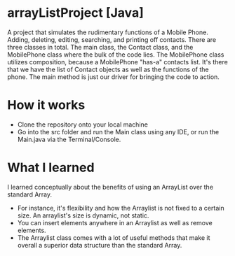 # arrayListProject [Java]
A project that simulates the rudimentary functions of a Mobile Phone. Adding, deleting, editing, searching, and printing off contacts. There are three classes in total. The main class, the Contact class, and the MobilePhone class where the bulk of the code lies. The MobilePhone class utilizes composition, because a MobilePhone "has-a" contacts list. It's there that we have the list of Contact objects as well as the functions of the phone. The main method is just our driver for bringing the code to action.

# How it works
- Clone the repository onto your local machine
- Go into the src folder and run the Main class using any IDE, or run the Main.java via the Terminal/Console.


# What I learned
I learned conceptually about the benefits of using an ArrayList over the standard Array. 
- For instance, it's flexibility and how the Arraylist is not fixed to a certain size. An arraylist's size is dynamic, not static.
- You can insert elements anywhere in an Arraylist as well as remove elements.
- The Arraylist class comes with a lot of useful methods that make it overall a superior data structure than the standard Array.
